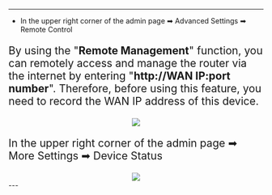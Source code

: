 <style>
    .text {
        font-size: 21px; 
    }
</style>
---
- In the upper right corner of the admin page ➡ Advanced Settings  ➡ Remote Control
<p class="text">
By using the "<b>Remote Management</b>" function, you can remotely access and manage the router via the internet by entering "<b>http://WAN IP:port number</b>". Therefore, before using this feature, you need to record the WAN IP address of this device.
</p>
<div style="text-align: center;">
    <img class="boxshadow" src="/images/remote.png">
</div>
<p class="text">
In the upper right corner of the admin page ➡ More Settings ➡ Device Status
</p>
<div style="text-align: center;">
    <img class="boxshadow" src="/images/remote02.png">
</div>
---